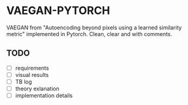 # VAEGAN-PYTORCH
VAEGAN from "Autoencoding beyond pixels using a learned similarity metric" implemented in Pytorch.
Clean, clear and with comments.

## TODO
- [ ] requirements
- [ ] visual results
- [ ] TB log
- [ ] theory exlanation
- [ ] implementation details
